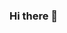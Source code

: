 ### Hi there 👋

<!--
**avimichaeli/avimichaeli** is a ✨ _special_ ✨ repository because its `README.md` (this file) appears on your GitHub profile.
# 💫 About Me:
Hello .<br>My name is Avi michaeli.<br>I am looking for a job as automation engineer.<br>I have B.Sc. in Software engineering from Shenkar college.<br>I always love to meet new people learn new things and enjoy life.<br>My email is : aviavi99@gmail.com


## 🌐 Socials:
[![Facebook](https://img.shields.io/badge/Facebook-%231877F2.svg?logo=Facebook&logoColor=white)](https://facebook.com/Avi Michaeli) [![Instagram](https://img.shields.io/badge/Instagram-%23E4405F.svg?logo=Instagram&logoColor=white)](https://instagram.com/avi_mi) [![LinkedIn](https://img.shields.io/badge/LinkedIn-%230077B5.svg?logo=linkedin&logoColor=white)](https://linkedin.com/in/https://www.linkedin.com/in/avi-michaeli-773567236/) 

# 💻 Tech Stack:
![C](https://img.shields.io/badge/c-%2300599C.svg?style=for-the-badge&logo=c&logoColor=white) ![C#](https://img.shields.io/badge/c%23-%23239120.svg?style=for-the-badge&logo=c-sharp&logoColor=white) ![C++](https://img.shields.io/badge/c++-%2300599C.svg?style=for-the-badge&logo=c%2B%2B&logoColor=white) ![CSS3](https://img.shields.io/badge/css3-%231572B6.svg?style=for-the-badge&logo=css3&logoColor=white) ![HTML5](https://img.shields.io/badge/html5-%23E34F26.svg?style=for-the-badge&logo=html5&logoColor=white) ![Java](https://img.shields.io/badge/java-%23ED8B00.svg?style=for-the-badge&logo=java&logoColor=white) ![JavaScript](https://img.shields.io/badge/javascript-%23323330.svg?style=for-the-badge&logo=javascript&logoColor=%23F7DF1E) ![Firebase](https://img.shields.io/badge/firebase-%23039BE5.svg?style=for-the-badge&logo=firebase) ![.Net](https://img.shields.io/badge/.NET-5C2D91?style=for-the-badge&logo=.net&logoColor=white) ![NodeJS](https://img.shields.io/badge/node.js-6DA55F?style=for-the-badge&logo=node.js&logoColor=white) ![Apache](https://img.shields.io/badge/apache-%23D42029.svg?style=for-the-badge&logo=apache&logoColor=white) ![MySQL](https://img.shields.io/badge/mysql-%2300f.svg?style=for-the-badge&logo=mysql&logoColor=white)
# 📊 GitHub Stats:
![](https://github-readme-stats.vercel.app/api?username=avimichaeli&theme=dark&hide_border=false&include_all_commits=false&count_private=false)<br/>
![](https://github-readme-streak-stats.herokuapp.com/?user=avimichaeli&theme=dark&hide_border=false)<br/>
![](https://github-readme-stats.vercel.app/api/top-langs/?username=avimichaeli&theme=dark&hide_border=false&include_all_commits=false&count_private=false&layout=compact)

---
[![](https://visitcount.itsvg.in/api?id=avimichaeli&icon=0&color=0)](https://visitcount.itsvg.in)

<!-- Proudly created with GPRM ( https://gprm.itsvg.in ) -->
